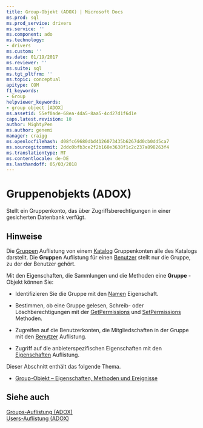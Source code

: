 ```yaml
---
title: Group-Objekt (ADOX) | Microsoft Docs
ms.prod: sql
ms.prod_service: drivers
ms.service: ''
ms.component: ado
ms.technology:
- drivers
ms.custom: ''
ms.date: 01/19/2017
ms.reviewer: ''
ms.suite: sql
ms.tgt_pltfrm: ''
ms.topic: conceptual
apitype: COM
f1_keywords:
- Group
helpviewer_keywords:
- group object [ADOX]
ms.assetid: 55ef0ade-68ea-4da5-8aa5-4cd27d1f6d1e
caps.latest.revision: 10
author: MightyPen
ms.author: genemi
manager: craigg
ms.openlocfilehash: d08fc69680dbd4126073435b6267dd0cb0dd5ca7
ms.sourcegitcommit: 2ddc0bfb3ce2f2b160e3638f1c2c237a898263f4
ms.translationtype: MT
ms.contentlocale: de-DE
ms.lasthandoff: 05/03/2018
---
```

# <a name="group-object-adox"></a>Gruppenobjekts (ADOX)
Stellt ein Gruppenkonto, das über Zugriffsberechtigungen in einer gesicherten Datenbank verfügt.  
  
## <a name="remarks"></a>Hinweise  
 Die [Gruppen](../../../ado/reference/adox-api/groups-collection-adox.md) Auflistung von einem [Katalog](../../../ado/reference/adox-api/catalog-object-adox.md) Gruppenkonten alle des Katalogs darstellt. Die **Gruppen** Auflistung für einen [Benutzer](../../../ado/reference/adox-api/user-object-adox.md) stellt nur die Gruppe, zu der der Benutzer gehört.  
  
 Mit den Eigenschaften, die Sammlungen und die Methoden eine **Gruppe** -Objekt können Sie:  
  
-   Identifizieren Sie die Gruppe mit den [Namen](../../../ado/reference/adox-api/name-property-adox.md) Eigenschaft.  
  
-   Bestimmen, ob eine Gruppe gelesen, Schreib- oder Löschberechtigungen mit der [GetPermissions](../../../ado/reference/adox-api/getpermissions-method-adox.md) und [SetPermissions](../../../ado/reference/adox-api/setpermissions-method-adox.md) Methoden.  
  
-   Zugreifen auf die Benutzerkonten, die Mitgliedschaften in der Gruppe mit den [Benutzer](../../../ado/reference/adox-api/users-collection-adox.md) Auflistung.  
  
-   Zugriff auf die anbieterspezifischen Eigenschaften mit den [Eigenschaften](../../../ado/reference/ado-api/properties-collection-ado.md) Auflistung.  
  
 Dieser Abschnitt enthält das folgende Thema.  
  
-   [Group-Objekt – Eigenschaften, Methoden und Ereignisse](../../../ado/reference/adox-api/group-object-properties-methods-and-events.md)  
  
## <a name="see-also"></a>Siehe auch  
 [Groups-Auflistung (ADOX)](../../../ado/reference/adox-api/groups-collection-adox.md)   
 [Users-Auflistung (ADOX)](../../../ado/reference/adox-api/users-collection-adox.md)
